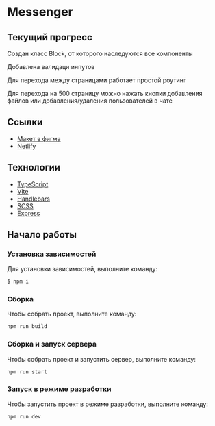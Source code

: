 # Messenger

## Текущий прогресс

Создан класс Block, от которого наследуются все компоненты

Добавлена валидаци инпутов

Для перехода между страницами работает простой роутинг

Для перехода на 500 страницу можно нажать кнопки добавления файлов или добавления/удаления пользователей в чате

## Ссылки
- [Макет в фигма](https://www.figma.com/design/jF5fFFzgGOxQeB4CmKWTiE/Chat_external_link)
- [Netlify](https://melphis-messenger.netlify.app/)

## Технологии

- [TypeScript](https://www.typescriptlang.org/)
- [Vite](https://vite.dev/)
- [Handlebars](https://handlebarsjs.com/)
- [SCSS](https://sass-lang.com/)
- [Express](https://expressjs.com/)

## Начало работы

### Установка зависимостей

Для установки зависимостей, выполните команду:

```sh
$ npm i
```
### Сборка

Чтобы собрать проект, выполните команду:

```sh
npm run build
```

### Сборка и запуск сервера

Чтобы собрать проект и запустить сервер, выполните команду:

```sh
npm run start
```

### Запуск в режиме разработки

Чтобы запустить проект в режиме разработки, выполните команду:

```sh
npm run dev
```
